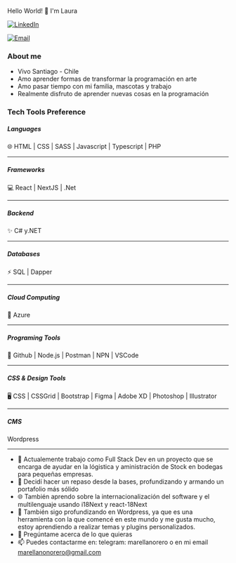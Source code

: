 Hello World!  👋 I'm Laura

<a href="https://www.linkedin.com/in/mlarellanorero/"><img alt="LinkedIn" src="https://img.shields.io/badge/LinkedIn-Laura%20Arellano-blue?style=flat-square&logo=linkedin"></a>

<a href="mailto:marellanonorero@gmail.com"><img alt="Email" src="https://img.shields.io/badge/Email-marellanonorero@gmail.com-blue?style=flat-square&logo=gmail"></a>

<h3>About me</h3>

- Vivo Santiago - Chile
- Amo aprender formas de transformar la programación en arte
- Amo pasar tiempo con mi familia, mascotas y trabajo
- Realmente disfruto de aprender nuevas cosas en la programación

<h3>Tech Tools Preference</h3>


<h5>Languages</h5>
🌐 HTML | CSS | SASS | Javascript | Typescript | PHP
<hr />
<h5>Frameworks</h5>
💻 React | NextJS | .Net
<hr />
<h5>Backend</h5>
✨ C# y.NET
<hr />
<h5> Databases </h5>
⚡ SQL | Dapper
<hr />
<h5> Cloud Computing </h5>
💬 Azure
<hr />
<h5>Programing Tools</h5>
🔧 Github | Node.js | Postman | NPN | VSCode 
<hr />
<h5>CSS & Design Tools </h5>
🖥 CSS | CSSGrid | Bootstrap | Figma | Adobe XD | Photoshop | Illustrator
<hr />
<h5>CMS</h5>
Wordpress
<hr/>

- 🔭 Actualemente trabajo como Full Stack Dev en un proyecto que se encarga de ayudar en la lógistica y aministración de Stock en bodegas para pequeñas empresas.
- 🌱 Decidí hacer un repaso desde la bases, profundizando y armando un portafolio más sólido
- 🌐 También aprendo sobre la internacionalización del software y el multilenguaje usando i18Next y react-18Next
- 👯 También sigo profundizando en Wordpress, ya que es una herramienta con la que comencé en este mundo y me gusta mucho, estoy aprendiendo a realizar temas y plugins personalizados.
- 💬 Pregúntame acerca de lo que quieras
- 📫 Puedes contactarme en: telegram: marellanorero o en mi email marellanonorero@gmail.com

